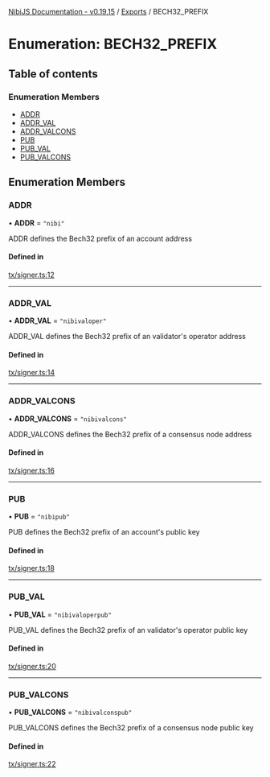 [NibiJS Documentation - v0.19.15](../intro.md) / [Exports](../modules.md) / BECH32\_PREFIX

# Enumeration: BECH32\_PREFIX

## Table of contents

### Enumeration Members

- [ADDR](BECH32_PREFIX.md#addr)
- [ADDR\_VAL](BECH32_PREFIX.md#addr_val)
- [ADDR\_VALCONS](BECH32_PREFIX.md#addr_valcons)
- [PUB](BECH32_PREFIX.md#pub)
- [PUB\_VAL](BECH32_PREFIX.md#pub_val)
- [PUB\_VALCONS](BECH32_PREFIX.md#pub_valcons)

## Enumeration Members

### ADDR

• **ADDR** = ``"nibi"``

ADDR defines the Bech32 prefix of an account address

#### Defined in

[tx/signer.ts:12](https://github.com/NibiruChain/ts-sdk/blob/9cf6b52/packages/nibijs/src/tx/signer.ts#L12)

___

### ADDR\_VAL

• **ADDR\_VAL** = ``"nibivaloper"``

ADDR_VAL defines the Bech32 prefix of an validator's operator address

#### Defined in

[tx/signer.ts:14](https://github.com/NibiruChain/ts-sdk/blob/9cf6b52/packages/nibijs/src/tx/signer.ts#L14)

___

### ADDR\_VALCONS

• **ADDR\_VALCONS** = ``"nibivalcons"``

ADDR_VALCONS defines the Bech32 prefix of a consensus node address

#### Defined in

[tx/signer.ts:16](https://github.com/NibiruChain/ts-sdk/blob/9cf6b52/packages/nibijs/src/tx/signer.ts#L16)

___

### PUB

• **PUB** = ``"nibipub"``

PUB defines the Bech32 prefix of an account's public key

#### Defined in

[tx/signer.ts:18](https://github.com/NibiruChain/ts-sdk/blob/9cf6b52/packages/nibijs/src/tx/signer.ts#L18)

___

### PUB\_VAL

• **PUB\_VAL** = ``"nibivaloperpub"``

PUB_VAL defines the Bech32 prefix of an validator's operator public key

#### Defined in

[tx/signer.ts:20](https://github.com/NibiruChain/ts-sdk/blob/9cf6b52/packages/nibijs/src/tx/signer.ts#L20)

___

### PUB\_VALCONS

• **PUB\_VALCONS** = ``"nibivalconspub"``

PUB_VALCONS defines the Bech32 prefix of a consensus node public key

#### Defined in

[tx/signer.ts:22](https://github.com/NibiruChain/ts-sdk/blob/9cf6b52/packages/nibijs/src/tx/signer.ts#L22)
